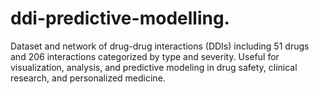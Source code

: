 # ddi-predictive-modelling.
Dataset and network of drug-drug interactions (DDIs) including 51 drugs and 206 interactions categorized by type and severity. Useful for visualization, analysis, and predictive modeling in drug safety, clinical research, and personalized medicine.
